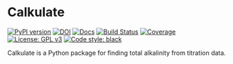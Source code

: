 # Calkulate

[![PyPI version](https://badge.fury.io/py/Calkulate.svg)](https://badge.fury.io/py/Calkulate)
[![DOI](https://img.shields.io/badge/DOI-10.5281%2Fzenodo.2634304-informational)](https://doi.org/10.5281/zenodo.2634304)
[![Docs](https://readthedocs.org/projects/calkulate/badge/?version=v3&style=flat)](https://calkulate.readthedocs.io/en/v3/)
[![Build Status](https://travis-ci.org/mvdh7/calkulate.svg?branch=v3)](https://travis-ci.org/mvdh7/calkulate)
[![Coverage](https://github.com/mvdh7/calkulate/blob/v3/misc/coverage.svg)](https://github.com/mvdh7/calkulate/blob/v3/misc/coverage.txt)
[![License: GPL v3](https://img.shields.io/badge/License-GPLv3-blue.svg)](https://www.gnu.org/licenses/gpl-3.0)
[![Code style: black](https://img.shields.io/badge/code%20style-black-000000.svg)](https://github.com/psf/black)

Calkulate is a Python package for finding total alkalinity from titration data.
